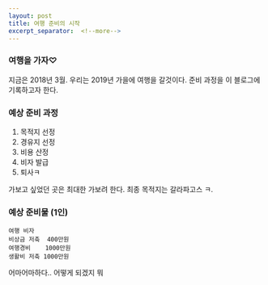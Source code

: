 ```yaml
---
layout: post
title: 여행 준비의 시작
excerpt_separator:  <!--more-->
---
```


### 여행을 가자♡

지금은 2018년 3월.
우리는 2019년 가을에 여행을 갈것이다.
준비 과정을 이 블로그에 기록하고자 한다.

### 예상 준비 과정

1. 목적지 선정
2. 경유지 선정
3. 비용 산정
4. 비자 발급
5. 퇴사ㅋ

가보고 싶었던 곳은 최대한 가보려 한다.
최종 목적지는 갈라파고스 ㅋ.


### 예상 준비물 (1인)
```
여행 비자
비상금 저축  400만원
여행경비    1000만원
생활비 저축 1000만원
```
어마어마하다.. 어떻게 되겠지 뭐
